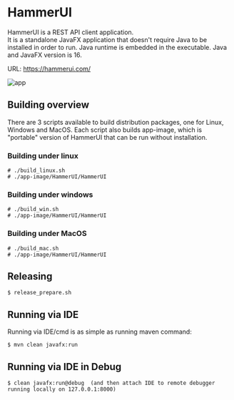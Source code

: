 # HammerUI
HammerUI is a REST API client application.</br>
It is a standalone JavaFX application that doesn't require Java to be installed in order to run.
Java runtime is embedded in the executable.
Java and JavaFX version is 16.

URL: https://hammerui.com/

![app](https://hammerui.com/img/hammerui_screen.png)

## Building overview

There are 3 scripts available to build distribution packages, one for Linux, Windows and MacOS.
Each script also builds app-image, which is "portable" version of HammerUI that can be run without installation.


### Building under linux
```
# ./build_linux.sh
# ./app-image/HammerUI/HammerUI
```

### Building under windows
```
# ./build_win.sh
# ./app-image/HammerUI/HammerUI
```

### Building under MacOS
```
# ./build_mac.sh
# ./app-image/HammerUI/HammerUI
```

## Releasing
```
$ release_prepare.sh
```

## Running via IDE

Running via IDE/cmd is as simple as running maven command:
```
$ mvn clean javafx:run
```

## Running via IDE in Debug
```
$ clean javafx:run@debug  (and then attach IDE to remote debugger running locally on 127.0.0.1:8000)
```
